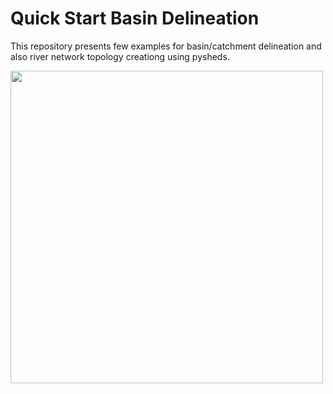 # Quick Start Basin Delineation

This repository presents few examples for basin/catchment delineation and also river network topology creationg using pysheds.

<img src="https://github.com/ShervanGharari/Quick_Start_Basin_Delineation/blob/master/figs/final_results.png" width="500">
